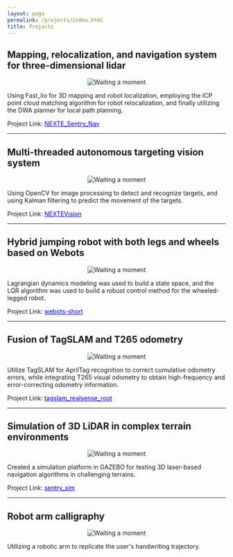 ```yaml
---
layout: page
permalink: /projects/index.html
title: Projects
---
```


## Mapping, relocalization, and navigation system for three-dimensional lidar

<!-- ![Alt text](projects/project_images/robot_navigation.gif) -->

<center>
<img src="https://66lau.github.io/projects/project_images/robot_navigation.gif" alt="Waiting a moment">
</center>

Using Fast_lio for 3D mapping and robot localization, employing the ICP point cloud matching algorithm for robot relocalization, and finally utilizing the DWA planner for local path planning.


<!-- Project Link: [NEXTE_Sentry_Nav](https://github.com/66Lau/NEXTE_Sentry_Nav) -->

Project Link: <a href="https://github.com/66Lau/NEXTE_Sentry_Nav" style="color: blue;">NEXTE_Sentry_Nav</a>


---

## Multi-threaded autonomous targeting vision system

<!-- ![Alt text](projects/project_images/automatic_aiming.gif) -->
<center>
<img src="https://66lau.github.io/projects/project_images/automatic_aiming.gif" alt="Waiting a moment">
</center>

Using OpenCV for image processing to detect and recognize targets, and using Kalman filtering to predict the movement of the targets.


<!-- Project Link: [NEXTEVision](https://github.com/66Lau/NEXTEVision) -->
Project Link: <a href="https://github.com/66Lau/NEXTEVision" style="color: blue;">NEXTEVision</a>


---

## Hybrid jumping robot with both legs and wheels based on Webots

<!-- ![Alt text](projects/project_images/hybrid-robot-webots.gif) -->
<center>
<img src="https://66lau.github.io/projects/project_images/hybrid-robot-webots.gif" alt="Waiting a moment">
</center>

Lagrangian dynamics modeling was used to build a state space, and the LQR algorithm was used to build a robust control method for the wheeled-legged robot.


<!-- Project Link: [webots-short](https://github.com/66Lau/webots-short) -->
Project Link: <a href="https://github.com/66Lau/webots-short" style="color: blue;">webots-short</a>


---

## Fusion of TagSLAM and T265 odometry

<!-- ![Alt text](projects/project_images/tagslam_fusion.gif)
 -->
 <center>
<img src="https://66lau.github.io/projects/project_images/tagslam_fusion.gif" alt="Waiting a moment">
</center>

Utilize TagSLAM for AprilTag recognition to correct cumulative odometry errors, while integrating T265 visual odometry to obtain high-frequency and error-correcting odometry information.


<!-- Project Link: [tagslam_realsense_root](https://github.com/66Lau/tagslam_realsense_root) -->
Project Link: <a href="https://github.com/66Lau/tagslam_realsense_root" style="color: blue;">tagslam_realsense_root</a>


---

## Simulation of 3D LiDAR in complex terrain environments



<!-- ![Alt text](projects/project_images/simu_3D_lidar.gif) -->
<center>
<img src="https://66lau.github.io/projects/project_images/simu_3D_lidar.gif" alt="Waiting a moment">
</center>


Created a simulation platform in GAZEBO for testing 3D laser-based navigation algorithms in challenging terrains.


<!-- Project Link: [sentry_sim](https://github.com/66Lau/sentry_sim) -->
Project Link: <a href="https://github.com/66Lau/sentry_sim" style="color: blue;">sentry_sim</a>


---

## Robot arm calligraphy

<!-- ![Alt text](projects/project_images/robot_arm_calligraphy.gif) -->
<center>
<img src="https://66lau.github.io/projects/project_images/robot_arm_calligraphy.gif" alt="Waiting a moment">
</center>


Utilizing a robotic arm to replicate the user's handwriting trajectory.





